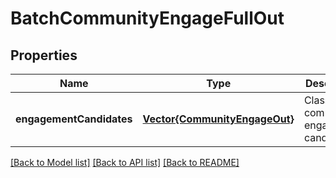 # BatchCommunityEngageFullOut


## Properties
Name | Type | Description | Notes
------------ | ------------- | ------------- | -------------
**engagementCandidates** | [**Vector{CommunityEngageOut}**](CommunityEngageOut.md) | Classified community engagement candidates | [optional] [default to nothing]


[[Back to Model list]](../README.md#models) [[Back to API list]](../README.md#api-endpoints) [[Back to README]](../README.md)


